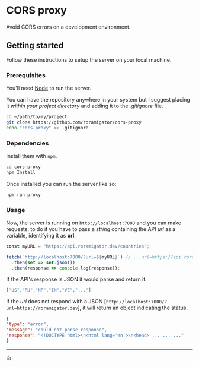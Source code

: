 # CORS proxy
Avoid CORS errors on a development environment.

## Getting started
Follow these instructions to setup the server on your local machine.

### Prerequisites
You'll need [Node](https://nodejs.org/en/about/releases/) to run the server.

You can have the repository anywhere in your system but I suggest placing it *within your project directory* and adding it to the *.gitignore* file.

```sh
cd ~/path/to/my/project
git clone https://github.com/roramigator/cors-proxy
echo "cors-proxy" >> .gitignore
```

### Dependencies
Install them with `npm`.

```sh
cd cors-proxy
npm Install
```

Once installed you can run the server like so:

```sh
npm run proxy
```

### Usage
Now, the server is running on `http://localhost:7000` and you can make requests; to do it you have to pass a *string* containing the API *url* as a variable, identifying it as **url**:

```javascript
const myURL = "https://api.roramigator.dev/countries";

fetch(`http://localhost:7000/?url=${myURL}`) // ...url=https://api.roramigator.dev/countries
  .then(set => set.json())
  .then(response => console.log(response));
```

If the API's response is JSON it would parse and return it.

```json
["US","RU","NP","IN","VE","..."]
```

If the *url* does not respond with a JSON [`http://localhost:7000/?url=https://roramigator.dev`], it will return an object indicating the status.

```json
{
"type": "error",
"message": "could not parse response",
"response": "<!DOCTYPE html>\n<html lang='en'>\n<head> ... ... ..."
}

```

---
:thumbsup:
